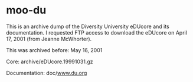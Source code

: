# moo-du

This is an archive dump of the Diversity University eDUcore and its
documentation. I requested FTP access to download the eDUcore on April
17, 2001 (from Jeanne McWhorter).

This was archived before: May 16, 2001

Core: archive/eDUcore.19991031.gz

Documentation: doc/www.du.org
